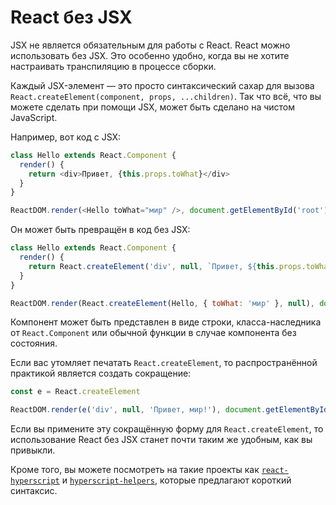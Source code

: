 # React без JSX

JSX не является обязательным для работы с React. React можно использовать без JSX. Это особенно удобно, когда вы не хотите настраивать транспиляцию в процессе сборки.

Каждый JSX-элемент — это просто синтаксический сахар для вызова `React.createElement(component, props, ...children)`. Так что всё, что вы можете сделать при помощи JSX, может быть сделано на чистом JavaScript.

Например, вот код с JSX:

```js
class Hello extends React.Component {
  render() {
    return <div>Привет, {this.props.toWhat}</div>
  }
}

ReactDOM.render(<Hello toWhat="мир" />, document.getElementById('root'))
```

Он может быть превращён в код без JSX:

```js
class Hello extends React.Component {
  render() {
    return React.createElement('div', null, `Привет, ${this.props.toWhat}`)
  }
}

ReactDOM.render(React.createElement(Hello, { toWhat: 'мир' }, null), document.getElementById('root'))
```

Компонент может быть представлен в виде строки, класса-наследника от `React.Component` или обычной функции в случае компонента без состояния.

Если вас утомляет печатать `React.createElement`, то распространённой практикой является создать сокращение:

```js
const e = React.createElement

ReactDOM.render(e('div', null, 'Привет, мир!'), document.getElementById('root'))
```

Если вы примените эту сокращённую форму для `React.createElement`, то использование React без JSX станет почти таким же удобным, как вы привыкли.

Кроме того, вы можете посмотреть на такие проекты как [`react-hyperscript`](https://github.com/mlmorg/react-hyperscript) и [`hyperscript-helpers`](https://github.com/ohanhi/hyperscript-helpers), которые предлагают короткий синтаксис.
